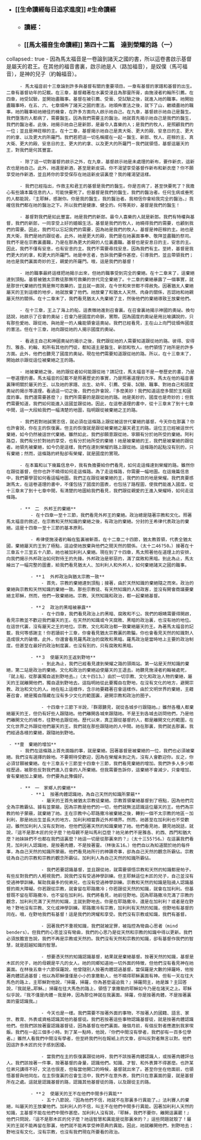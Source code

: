 - ### [[生命讀經每日追求進度]] #生命讀經
	 - ### 讀經：

	 - ### **[[馬太福音生命讀經]] 第四十二篇　達到榮耀的路（一）**
collapsed:: true
		 - 因為馬太福音是一卷論到諸天之國的書，所以這卷書啟示基督是屬天的君王。在其他的福音書裏，啟示祂是人（路加福音），是奴僕（馬可福音），是神的兒子（約翰福音）。

		 - 馬太福音前十三章論到許多與基督有關的重要項目。一章有基督的家譜和基督的出生。二章有基督幼年的記載。在三章，基督藉著在水裏受浸且為那靈所膏，由施浸者約翰所引薦。在四章，祂受試驗，並開始盡職事。基督在被引薦、受膏、受試驗之後，就進入祂的職事。祂開始盡職事時，在五、六、七章頒佈了諸天之國的憲法。祂頒佈憲法之後，就下了山，繼續盡祂的職事。祂的職事給祂絕佳的機會，在許多方面向人啟示祂自己。在九章，基督啟示祂自己是醫生。我們墮落的人都病了，需要醫生。因為我們需要主的醫治，祂就首先揭示祂自己是我們的醫生，我們的醫治者。此後，祂揭示祂自己是新郎，是最令人喜樂的人；是我們的牧人，是照顧我們的一位；並且是神莊稼的主。在十二章，基督揭示祂自己是真大衛、更大的殿、安息日的主、更大的約拿、以及更大的所羅門。我們若把這一切名稱擺在一起－醫生、新郎、牧人、莊稼的主、真大衛、更大的殿、安息日的主、更大的約拿、以及更大的所羅門－我們就領悟，基督這屬天的王，對我們是何其豐富。

		 - 除了這一切對基督的啟示之外，在九章，基督啟示祂是未處理的新布，要作新衣，這新衣也是祂自己。此外，祂還是新酒，甚至是新皮袋。你不渴望享受基督作新布和新衣麼？你不願享受祂作新酒，並且將你的享受保存在祂這新皮袋裏麼？我的確渴望這樣。

		 - 我們已經指出，作救主和君王的基督是我們的醫生。你是否病了，甚至快要死了？我擔心有些讀本篇信息的人，可能快要死了。但基督是我們的醫生，我們的醫治者。任何生病或垂死的人都能說，『主耶穌，感謝你。你是我的醫生，我的醫治者。我相信你會給我完全的醫治。』我確信我們都在祂的醫治之下。所以我們是健康、健全的。何等美妙，基督是我們的醫生！

		 - 基督對我們是如此豐富。祂是我們的新郎。最令人喜樂的人就是新郎。我們有特權與基督，我們的新郎，一同享受上好的婚姻生活。基督是我們的牧人，祂曉得我們的需要，也顧到我們的需要。因此，我們可以忘記我們的需要，因為祂是我們的牧人。基督是神莊稼的主。祂也是真大衛，我們是祂的跟從者。此外，祂是更大的殿，我們是在祂裏面事奉、敬拜並盡職的祭司。我們不是在宗教裏盡職，乃是在那為更大的殿的人位裏盡職。基督也是安息日的主，安息的主。因此，我們不僅有安息，也有安息的主。我們不需要尋找安息，因為我們有主。至終，基督是我們更大的約拿，和更大的所羅門。祂是申言者，告訴我們要作甚麼，引導我們，並且帶領我們；祂也是我們裏面奇妙的王，親愛的所羅門。哦，這是我們的基督！

		 - 祂的職事最終這樣把祂揭示出來，但祂的職事受到完全的棄絕。在十二章末了，這棄絕達到頂點。基督被猶太宗教徒那無可救藥的世代完全棄絕了。十二章的棄絕暴露了一個事實，就是那世代棄絕的性質是無可救藥的，並且就一面說，在今世和來世都不得赦免。因著猶太人棄絕屬天的王到這樣的地步，祂就放棄了他們。祂放棄了和猶太人天然、肉身的關係，否認祂和祂親屬天然的關係。在十二章末了，我們看見猶太人先棄絕了主，然後他們的棄絕導致王放棄他們。

		 - 在十三章，王上了海上的船，這表徵祂進到召會裏。在召會裏祂揭示神國的奧祕。換句話說，祂啟示了召會的奧祕；召會乃是國度的命脈，實際。因為國度的奧祕是用比喻講說的，只有那些愛祂、跟從祂、與祂是一的人纔能領會這奧祕。我們已經看見，主在山上向門徒頒佈國度的憲法。但在十三章，祂向跟從祂的人揭示國度的奧祕。

		 - 看過主自己和神國奧祕的揭示之後，我們跟從祂的人需要知道跟從祂的路。彼得、安得烈、雅各、約翰、和所有其他的門徒，都知道主是醫生、新郎和牧人。他們領悟了祂所是的許多方面。此外，他們也聽見了國度的奧祕。現在他們需要知道跟從祂的路。所以，在十三章末了，開始啟示跟從這位被棄絕之王的路。

		 - 祂被棄絕之後，祂的跟從者如何能跟從祂？請記住，馬太福音不是一卷歷史的書，乃是一卷道理的書。馬太福音的記載不是照著歷史的事實，乃是照著道理的次序。馬太在他的福音書裏陳明關於屬天的王、以及祂的家譜、出生、幼年、引薦、受膏、試驗、職事、對祂自己和國度奧祕的揭示等道理。看過這一切之後，我們也許會說，『多麼美妙！我們知道這麼多關於王和國度的事。我們還需要甚麼？』我們所需要的是跟從祂的路。祂是美妙的，國度也是奇妙的；但我們需要知道，我們如何能進入這國並跟從祂。因此，在這卷道理的書中，從十三章末了到十七章中間，這一大段給我們一幅清楚的地圖，指明跟從被棄絕之王的路。

		 - 我們若對祂誠實忠信，就必須在這條路上跟從被這世代棄絕的基督。今天你在那裏？你也許會說，你在主的恢復裏。但主的恢復就是跟從被棄絕之屬天君王的路。這位王已經被這世代棄絕，如今仍然被這世代棄絕。雖然如此，我們卻願意跟從祂，寧願有分於祂所受的棄絕。阿利路亞，我們有分於對祂的享受，也有分於祂所受的棄絕！祂是被棄絕的王，我們是被棄絕的跟從者。祂領先被棄絕，如今仍是這樣，我們在達到榮耀的路上跟從祂。這條路的起點沒有別的，只有棄絕；然而，這條路的終點卻有榮耀，就是國度的實現。

		 - 在本篇和以下幾篇信息中，我有負擔要給你們看見，如何走這條達到榮耀的路。雖然你在跟從基督，但你也許不曉得如何走這條路。為了走這條路，你需要一幅地圖。在這幾篇信息中，我們要學習如何看這幅地圖。我們正在跟從被棄絕的王，我們的目的地是榮耀。我們真要感謝馬太，在這卷道理的書中，不僅包括了國度的圖表，也包括了路程圖，使我們能進入國度。從十三章末了到十七章中間，有清楚的地圖給我們看見，我們跟從親愛的王進入榮耀時，如何走這條路。

		 - **　二　外邦王的棄絕**
			 - 在十四章一至十三節，我們看見外邦王的棄絕。政治總是隨著宗教和文化。照著馬太福音的敘述，在宗教和天然知識的棄絕之後，有政治的棄絕。分封的王希律代表政治的棄絕。這是十四章一至十三節的基本原則。

			 - 希律使施浸者約翰在監裏被斬首。在十二章二十四節，猶太教首領，代表全猶太國，棄絕屬天的王到了極點，這迫使祂放棄與他們之間天然的關係。（太十二46?50。）接著在十三章五十三至五十八節，祂也被加利利人棄絕。現在到了十四章，馬太照著他在道理上的安排，向我們揭示外邦政治如何對待王的先鋒。外邦政治是邪惡的，滿了腐敗和黑暗。到此為止，馬太繪出了一幅完整的圖畫，給我們看見猶太人、加利利人和外邦人，如何棄絕諸天之國的職事。

			 - **１　外邦政治與猶太宗教一致**
				 - 首先，宗教的棄絕達到頂點；接著，由於天然知識的棄絕隨之而來。政治的棄絕與宗教和天然知識的棄絕一致。那些宗教徒、有天然知識的人和政客，並沒有開會商議要棄絕主耶穌，然而，他們一致棄絕祂。宗教、天然知識和政治，都一起棄絕基督。

			 - **２　政治的黑暗被暴露**
				 - 在十四章，我們看見政治上的黑暗、腐敗和不公。我們的眼睛需要得開啟，看見宗教並不歡迎我們屬天的王。在天然的知識或今天腐敗、黑暗的政治裏，也沒有祂的地位。在這世代裏，沒有屬天之王的地位。宗教、文化和政治都一致棄絕屬天的王。為著馬太福音的記載，我何等感謝主！你若讀前十三章，你會看見猶太宗教裏的欺騙，你也會看見天然的知識對人造成很大的破壞。此外，你還會看見羅馬政治的腐敗和黑暗。羅馬政治是當時地上主要的政治制度。但甚至在最好的政治制度裏，也沒有別的，只有腐敗和黑暗。

			 - **３　使屬天的王返到野地**
				 - 到此為止，我們已經看見達到榮耀之路的頭兩站。第一站是天然知識的棄絕，第二站是政治的棄絕。文化和政治的棄絕迫使屬天的王退去。祂聽見施浸者約翰被處死，『就上船，從那裏獨自返到野地去。』（太十四13。）由於一切宗教、文化和政治人物的棄絕，屬天的王就離開他們，獨自退到野地去。這指明祂從此要獨自在野地，在沒有文化的地方，避開宗教、政治和文化的人。祂在船上這樣作，含示祂要藉著召會這樣作。由於文明世界的棄絕，主藉著召會，總是獨自隱藏在沒有多少文化的範圍裏，避開宗教和政治的圈子。

				 - 十四章十三節下半說，『群眾聽見，就從各城步行跟隨祂。』雖然各種人都棄絕屬天的王，但仍有好些人跟隨祂。他們離開各城來跟隨祂。不是王到各城去訪問他們，乃是他們離開文化的城市，往野地去跟從祂。歷代以來，真正跟從基督的人，都是離開文化的範圍，在文化世界之外跟從他們屬天的王。我們就在那些跟隨祂的人中間。祂在那裏，我們就去那裏。我們經過各樣的棄絕，跟隨祂到野地。

	 - **壹　棄絕的增加**
		 - 我們在這條路上首先面臨的事，就是棄絕。因著基督是被棄絕的一位，我們也必須被棄絕。我們沒有選擇的餘地。不要期待受歡迎，因為在榮耀未到之先，沒有人會歡迎你。反之，你必須甘願被棄絕。在十三章五十三節至十四章十三節，我們看見棄絕的增加。我們許多人多少都經歷過，被那些反對我們進入召會的人所棄絕。但我需要告訴你，這棄絕不會減少，只會增加，會有棄絕加上棄絕。你們要為此豫備好。

		 - **　一　家鄉人的棄絕**
			 - **１　按著肉體認識祂，為自己天然的知識所蒙蔽**
				 - 屬天的王首先被猶太宗教徒棄絕。宗教首領棄絕基督到了極點，因為他們完全為宗教霸佔、據有並蒙蔽。因為宗教是他們的一切，他們就無法認識這位屬天的王。他們為宗教的帕子蒙蔽，就棄絕了祂。主在宗教中心耶路撒冷被棄絕之後，轉到一個不太宗教的地區－加利利，那是祂出生並長大的地方。加利利相當靠近外邦境界。然而，祂甚至在加利利也不受歡迎。雖然加利利人沒有反對祂，但他們因著天然的知識棄絕了祂。他們看見祂，聽見祂說話，就說，『這不是那木匠的兒子麼？他母親不是叫馬利亞麼？祂兄弟們不是雅各、約西、西門和猶大麼？祂妹妹們不也都在我們這裏麼？祂這一切是從那裏來的？』（太十三55?56。）在這裏我們看見，加利利人認識祂，是按著肉體，不是按著靈。（林後五16。）他們自以為知道關於祂的每件事，為自己天然的知識所蒙蔽。他們看見祂所行的神蹟奇事，卻為自己天然的觀念所霸佔。宗教徒為自己的宗教和宗教的觀念所霸佔，加利利人為自己天然的知識所霸佔。

				 - 我們若要認識基督，並且跟從祂，就需要領悟宗教和天然的知識都是帕子。有些反對我們的人輕視我們，說我們沒有受過神學訓練。但主耶穌這位木匠的兒子，自己並沒有受過神學訓練。幫助我最多的倪弟兄，也沒有受過神學訓練。宗教和天然的知識是阻撓人認識基督的兩大障礙。你若跟從宗教，就會留在耶路撒冷；你若跟從天然的知識，就會在加利利。但基督既不留在耶路撒冷，也不留在加利利。我們將看見，祂前往野地。因為耶路撒冷充滿了宗教的觀念，加利利充滿了天然的知識，主就到野地去。你是在耶路撒冷，還是在加利利？或者是在野地？野地沒有宗教、文化或神學訓練。耶路撒冷有宗教，加利利有天然的知識，但野地有基督的同在。哦，在野地我們有基督！這是我們的誇耀和享受。我們沒有宗教或知識，我們有基督。

				 - 因著我們不重視知識，我們就被定罪，被指控為彎曲心思者（mind　benders）。但我們的心思並沒有彎曲，我們的心思乃是從天然和宗教的知識中得以更新。我們必須放膽宣告說，我們不再是宗教或天然的。我們沒有天然和宗教的知識，卻有基督作我們的智慧，就是超越知識的智慧。

				 - 想要憑天然的知識認識基督，結果就是棄絕基督。按著天然的知識，基督是木匠的兒子，祂的母親是平凡的女人。祂的同鄉知道祂一切外面的特徵，但他們沒有看見神在祂裏面。在林後五章十六節保羅說，他曾隨別人按著肉體認過基督。當保羅是大數的掃羅時，他按著肉體認過基督；他以為耶穌僅僅是小小的拿撒勒人，他不曉得耶穌裏面有神。但有一天在往大馬色的路上，主耶穌對他說，『掃羅，掃羅，你為甚麼逼迫我？』掃羅問主，祂是誰？主回答說，『我就是…耶穌。』掃羅在往大馬色的路上，領悟了拿撒勒的耶穌如今乃是在諸天之上。耶穌似乎說，『我不僅是肉體－我是神，因為那位神就在我裏面。掃羅，你是按著肉體，不是按著裏面的靈認識我。』

				 - 今天也是一樣。我們需要不按著外面的事物，不按著人的國籍、語言、家世、教育、外表或資格認識其他的基督徒。我們若按著這些事物認識基督徒，就是按著肉體認識他們。但我們該按著靈認識基督徒，因為基督在他們裏面。幾個月前，有個反對者應邀到我家喫飯。我們在一起三個多小時。到了某一點時，他說，『你們中間沒有學者，我們卻有一百多位學者。』雖然人看我們中間沒有學者，但至終我們刊在報紙上的文章，卻叫反對者無言以對。他們因這許多木匠的兒子感到困擾。

				 - 當我們在主的恢復裏跟從祂時，我們不該按著肉體認識人，或按著肉體評估人。我們該按著一件事，按著基督的身量，認識他們。知識、才智、和外表算不得甚麼。也許某位弟兄講得不好，文法也很差，但每當他開口的時候，基督就出來了。甚至你坐在他面前，也領悟基督與他同在。在主恢復裏的召會生活中，我們不在意外表，我們只在意裏面的靈，就是基督所在之處。這就是認識基督的路，認識其他基督徒的路，以及跟從主的路。

			 - **２　使屬天的王不在他們中間多行異能**
				 - 五十八節說，『因為他們不信，祂就不在那裏多行異能了。』法利賽人的棄絕，叫屬天的王放棄他們。加利利人的不信，叫主不在他們中間多行異能。因著加利利人天然的知識，主基督不能在他們中間作甚麼。加利利人沒有說，『耶穌，我們不要你，離開這裏罷！』他們只問說，『這不是那木匠的兒子麼？祂這智慧和異能是從那裏來的？』這些問題就彀了！屬天的王就不能再留在那裏，他們就不能再享受神恩典的異能。因此，祂就離開他們，到野地去；野地沒有文化，沒有宗教，也沒有我們現在所要看的政治。
